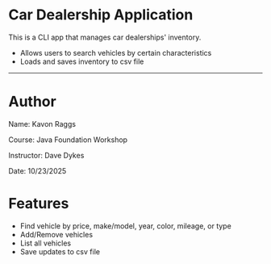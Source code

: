 # Car Dealership Application

This is a CLI app that manages car dealerships' inventory.
- Allows users to search vehicles by certain characteristics
- Loads and saves inventory to csv file

---
# Author

Name: Kavon Raggs

Course: Java Foundation Workshop

Instructor: Dave Dykes

Date: 10/23/2025

# Features
- Find vehicle by price, make/model, year, color, mileage, or type
- Add/Remove vehicles
- List all vehicles
- Save updates to csv file

